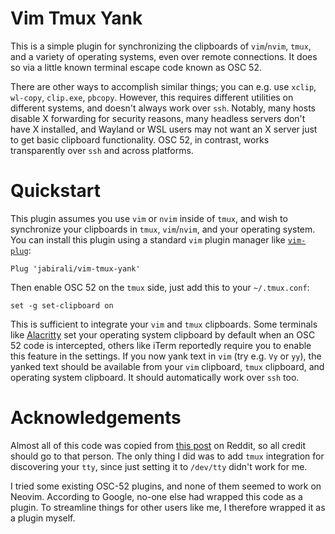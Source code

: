 # Vim Tmux Yank

This is a simple plugin for synchronizing the clipboards of `vim`/`nvim`,
`tmux`, and a variety of operating systems, even over remote connections.
It does so via a little known terminal escape code known as OSC 52.

There are other ways to accomplish similar things; you can e.g. use `xclip`,
`wl-copy`, `clip.exe`, `pbcopy`. However, this requires different utilities on
different systems, and doesn't always work over `ssh`. Notably, many hosts 
disable X forwarding for security reasons, many headless servers don't have
X installed, and Wayland or WSL users may not want an X server just to get
basic clipboard functionality.  OSC 52, in contrast, works transparently
over `ssh` and across platforms.

# Quickstart

This plugin assumes you use `vim` or `nvim` inside of `tmux`, and wish to synchronize
your clipboards in `tmux`, `vim`/`nvim`, and your operating system. You can
install this plugin using a standard `vim` plugin manager like [`vim-plug`][3]:

	Plug 'jabirali/vim-tmux-yank'

Then enable OSC 52 on the `tmux` side, just add this to your `~/.tmux.conf`:

	set -g set-clipboard on

This is sufficient to integrate your `vim` and `tmux` clipboards. Some terminals
like [Alacritty][2] set your operating system clipboard by default when an OSC 52
code is intercepted, others like iTerm reportedly require you to enable this
feature in the settings. If you now yank text in `vim` (try e.g. `Vy` or `yy`),
the yanked text should be available from your `vim` clipboard, `tmux` clipboard,
and operating system clipboard. It should automatically work over `ssh` too.

# Acknowledgements

Almost all of this code was copied from [this post][1] on Reddit, so all credit
should go to that person. The only thing I did was to add `tmux` integration for
discovering your `tty`, since just setting it to `/dev/tty` didn't work for me.

I tried some existing OSC-52 plugins, and none of them seemed to work on Neovim.
According to Google, no-one else had wrapped this code as a plugin. To streamline
things for other users like me, I therefore wrapped it as a plugin myself.

[1]: https://www.reddit.com/r/vim/comments/ac9eyh/talk_i_gave_on_going_mouseless_with_vim_tmux/ed6kl67/
[2]: https://github.com/alacritty/alacritty
[3]: https://github.com/junegunn/vim-plug

